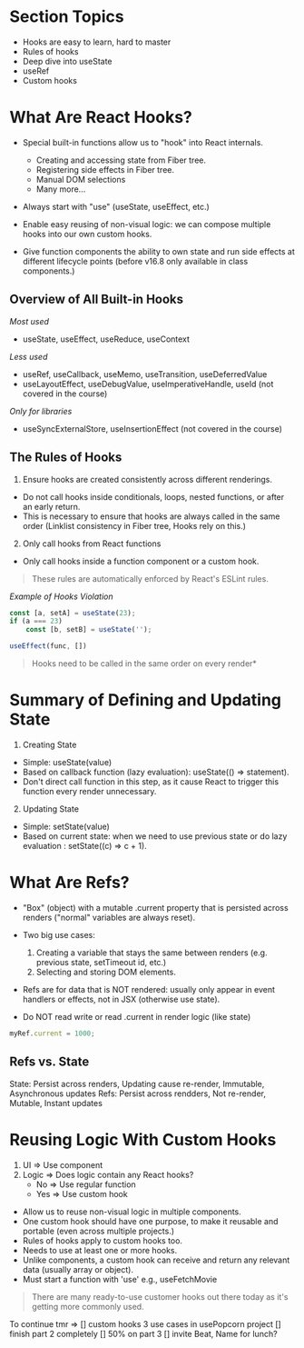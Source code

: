 # Section Topics

-   Hooks are easy to learn, hard to master
-   Rules of hooks
-   Deep dive into useState
-   useRef
-   Custom hooks

# What Are React Hooks?

-   Special built-in functions allow us to "hook" into React internals.

    -   Creating and accessing state from Fiber tree.
    -   Registering side effects in Fiber tree.
    -   Manual DOM selections
    -   Many more...

-   Always start with "use" (useState, useEffect, etc.)
-   Enable easy reusing of non-visual logic: we can compose multiple hooks into our own custom hooks.
-   Give function components the ability to own state and run side effects at different lifecycle points (before v16.8 only available in class components.)

## Overview of All Built-in Hooks

_Most used_

-   useState, useEffect, useReduce, useContext

_Less used_

-   useRef, useCallback, useMemo, useTransition, useDeferredValue
-   useLayoutEffect, useDebugValue, useImperativeHandle, useId (not covered in the course)

_Only for libraries_

-   useSyncExternalStore, useInsertionEffect (not covered in the course)

## The Rules of Hooks

1. Ensure hooks are created consistently across different renderings.

-   Do not call hooks inside conditionals, loops, nested functions, or after an early return.
-   This is necessary to ensure that hooks are always called in the same order (Linklist consistency in Fiber tree, Hooks rely on this.)

2. Only call hooks from React functions

-   Only call hooks inside a function component or a custom hook.

> These rules are automatically enforced by React's ESLint rules.

_Example of Hooks Violation_

```js
const [a, setA] = useState(23);
if (a === 23)
    const [b, setB] = useState('');

useEffect(func, [])
```

> Hooks need to be called in the same order on every render\*

# Summary of Defining and Updating State

1. Creating State

-   Simple: useState(value)
-   Based on callback function (lazy evaluation): useState(() => statement).
-   Don't direct call function in this step, as it cause React to trigger this function every render unnecessary.

2. Updating State

-   Simple: setState(value)
-   Based on current state: when we need to use previous state or do lazy evaluation : setState((c) => c + 1).

# What Are Refs?

-   "Box" (object) with a mutable .current property that is persisted across renders ("normal" variables are always reset).
-   Two big use cases:

    1. Creating a variable that stays the same between renders (e.g. previous state, setTimeout id, etc.)
    2. Selecting and storing DOM elements.

-   Refs are for data that is NOT rendered: usually only appear in event handlers or effects, not in JSX (otherwise use state).
-   Do NOT read write or read .current in render logic (like state)

```js
myRef.current = 1000;
```

## Refs vs. State

State: Persist across renders, Updating cause re-render, Immutable, Asynchronous updates
Refs: Persist across rendders, Not re-render, Mutable, Instant updates

# Reusing Logic With Custom Hooks

1. UI => Use component
2. Logic => Does logic contain any React hooks?
    - No => Use regular function
    - Yes => Use custom hook

-   Allow us to reuse non-visual logic in multiple components.
-   One custom hook should have one purpose, to make it reusable and portable (even across multiple projects.)
-   Rules of hooks apply to custom hooks too.
-   Needs to use at least one or more hooks.
-   Unlike components, a custom hook can receive and return any relevant data (usually array or object).
-   Must start a function with 'use' e.g., useFetchMovie

> There are many ready-to-use customer hooks out there today as it's getting more commonly used.

To continue tmr =>
[] custom hooks 3 use cases in usePopcorn project
[] finish part 2 completely
[] 50% on part 3
[] invite Beat, Name for lunch?
